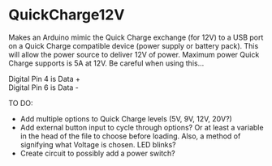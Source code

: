 # QuickCharge12V

Makes an Arduino mimic the Quick Charge exchange (for 12V) to a USB port on a Quick Charge compatible device (power supply or battery pack). This will allow the power source to deliver 12V of power. Maximum power Quick Charge supports is 5A at 12V. Be careful when using this...

Digital Pin 4 is Data + <br />
Digital Pin 6 is Data - 

TO DO:
- Add multiple options to Quick Charge levels (5V, 9V, 12V, 20V?)
- Add external button input to cycle through options? Or at least a variable in the head of the file to choose before loading. Also, a method of signifying what Voltage is chosen. LED blinks?
- Create circuit to possibly add a power switch?

